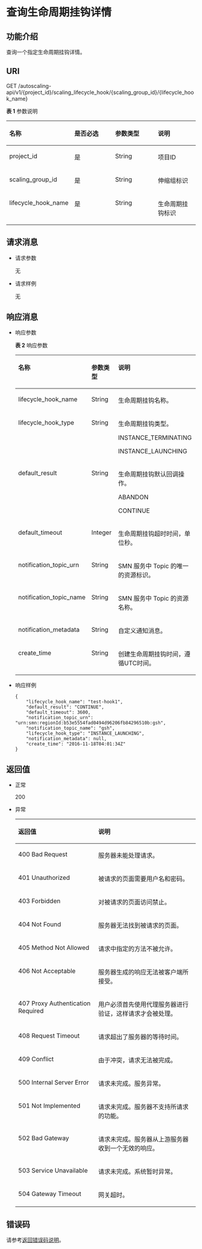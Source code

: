 # 查询生命周期挂钩详情<a name="ZH-CN_TOPIC_0043063031"></a>

## 功能介绍<a name="section2082935495536"></a>

查询一个指定生命周期挂钩详情。

## URI<a name="section1799627095536"></a>

GET /autoscaling-api/v1/\{project\_id\}/scaling\_lifecycle\_hook/\{scaling\_group\_id\}/\{lifecycle\_hook\_name\}

**表 1**  参数说明

<a name="table331451795536"></a>
<table><thead align="left"><tr id="row3996181195536"><th class="cellrowborder" valign="top" width="25%" id="mcps1.2.5.1.1"><p id="p1568129195536"><a name="p1568129195536"></a><a name="p1568129195536"></a>名称</p>
</th>
<th class="cellrowborder" valign="top" width="25%" id="mcps1.2.5.1.2"><p id="p6222504395536"><a name="p6222504395536"></a><a name="p6222504395536"></a>是否必选</p>
</th>
<th class="cellrowborder" valign="top" width="25%" id="mcps1.2.5.1.3"><p id="p706369995536"><a name="p706369995536"></a><a name="p706369995536"></a>参数类型</p>
</th>
<th class="cellrowborder" valign="top" width="25%" id="mcps1.2.5.1.4"><p id="p3528875695536"><a name="p3528875695536"></a><a name="p3528875695536"></a>说明</p>
</th>
</tr>
</thead>
<tbody><tr id="row3981698995536"><td class="cellrowborder" valign="top" width="25%" headers="mcps1.2.5.1.1 "><p id="p395071195536"><a name="p395071195536"></a><a name="p395071195536"></a>project_id</p>
</td>
<td class="cellrowborder" valign="top" width="25%" headers="mcps1.2.5.1.2 "><p id="p5157220295536"><a name="p5157220295536"></a><a name="p5157220295536"></a>是</p>
</td>
<td class="cellrowborder" valign="top" width="25%" headers="mcps1.2.5.1.3 "><p id="p1659881395536"><a name="p1659881395536"></a><a name="p1659881395536"></a>String</p>
</td>
<td class="cellrowborder" valign="top" width="25%" headers="mcps1.2.5.1.4 "><p id="p36520930"><a name="p36520930"></a><a name="p36520930"></a>项目ID</p>
</td>
</tr>
<tr id="row3571771510329"><td class="cellrowborder" valign="top" width="25%" headers="mcps1.2.5.1.1 "><p id="p745378510329"><a name="p745378510329"></a><a name="p745378510329"></a>scaling_group_id</p>
</td>
<td class="cellrowborder" valign="top" width="25%" headers="mcps1.2.5.1.2 "><p id="p6688574910329"><a name="p6688574910329"></a><a name="p6688574910329"></a>是</p>
</td>
<td class="cellrowborder" valign="top" width="25%" headers="mcps1.2.5.1.3 "><p id="p4903655610329"><a name="p4903655610329"></a><a name="p4903655610329"></a>String</p>
</td>
<td class="cellrowborder" valign="top" width="25%" headers="mcps1.2.5.1.4 "><p id="p1253812010329"><a name="p1253812010329"></a><a name="p1253812010329"></a>伸缩组标识</p>
</td>
</tr>
<tr id="row2869654220449"><td class="cellrowborder" valign="top" width="25%" headers="mcps1.2.5.1.1 "><p id="p4271853720449"><a name="p4271853720449"></a><a name="p4271853720449"></a>lifecycle_hook_name</p>
</td>
<td class="cellrowborder" valign="top" width="25%" headers="mcps1.2.5.1.2 "><p id="p3764947720449"><a name="p3764947720449"></a><a name="p3764947720449"></a>是</p>
</td>
<td class="cellrowborder" valign="top" width="25%" headers="mcps1.2.5.1.3 "><p id="p2970879320449"><a name="p2970879320449"></a><a name="p2970879320449"></a>String</p>
</td>
<td class="cellrowborder" valign="top" width="25%" headers="mcps1.2.5.1.4 "><p id="p5760206220449"><a name="p5760206220449"></a><a name="p5760206220449"></a>生命周期挂钩标识</p>
</td>
</tr>
</tbody>
</table>

## 请求消息<a name="section2093926095536"></a>

-   请求参数

    无

-   请求样例

    无


## 响应消息<a name="section5819104495536"></a>

-   响应参数

    **表 2**  响应参数

    <a name="table4481657020544"></a>
    <table><thead align="left"><tr id="r07c149f5825841db8ee6d43551c16f38"><th class="cellrowborder" valign="top" width="24%" id="mcps1.2.4.1.1"><p id="a70705712c4644a3f9106ee9e0727ee34"><a name="a70705712c4644a3f9106ee9e0727ee34"></a><a name="a70705712c4644a3f9106ee9e0727ee34"></a>名称</p>
    </th>
    <th class="cellrowborder" valign="top" width="21.75%" id="mcps1.2.4.1.2"><p id="a51fd48ca8b3d45ed89897d91cb5795f5"><a name="a51fd48ca8b3d45ed89897d91cb5795f5"></a><a name="a51fd48ca8b3d45ed89897d91cb5795f5"></a>参数类型</p>
    </th>
    <th class="cellrowborder" valign="top" width="54.25%" id="mcps1.2.4.1.3"><p id="a064b0f6ebff44438804af26ff291a167"><a name="a064b0f6ebff44438804af26ff291a167"></a><a name="a064b0f6ebff44438804af26ff291a167"></a>说明</p>
    </th>
    </tr>
    </thead>
    <tbody><tr id="r3844b3b1de59401981cc1e995eaf8b72"><td class="cellrowborder" valign="top" width="24%" headers="mcps1.2.4.1.1 "><p id="a628f3bd58c14433286924607a7ba24c3"><a name="a628f3bd58c14433286924607a7ba24c3"></a><a name="a628f3bd58c14433286924607a7ba24c3"></a>lifecycle_hook_name</p>
    </td>
    <td class="cellrowborder" valign="top" width="21.75%" headers="mcps1.2.4.1.2 "><p id="acad95c80dcc94fcfa7829c8f402715e3"><a name="acad95c80dcc94fcfa7829c8f402715e3"></a><a name="acad95c80dcc94fcfa7829c8f402715e3"></a>String</p>
    </td>
    <td class="cellrowborder" valign="top" width="54.25%" headers="mcps1.2.4.1.3 "><p id="acdf061de9df94872a5ca5dac3d31f5a9"><a name="acdf061de9df94872a5ca5dac3d31f5a9"></a><a name="acdf061de9df94872a5ca5dac3d31f5a9"></a>生命周期挂钩名称。</p>
    </td>
    </tr>
    <tr id="r7664b9b45a434806a91218e37eb4f7ca"><td class="cellrowborder" valign="top" width="24%" headers="mcps1.2.4.1.1 "><p id="a8a3f043fc2dd4a5c8bdd1ce77ffbaf99"><a name="a8a3f043fc2dd4a5c8bdd1ce77ffbaf99"></a><a name="a8a3f043fc2dd4a5c8bdd1ce77ffbaf99"></a>lifecycle_hook_type</p>
    </td>
    <td class="cellrowborder" valign="top" width="21.75%" headers="mcps1.2.4.1.2 "><p id="a3cbe4ec789da40c18cf0cce79e68a9bb"><a name="a3cbe4ec789da40c18cf0cce79e68a9bb"></a><a name="a3cbe4ec789da40c18cf0cce79e68a9bb"></a>String</p>
    </td>
    <td class="cellrowborder" valign="top" width="54.25%" headers="mcps1.2.4.1.3 "><p id="a1a35c49451464244995f0eeb3447d8f7"><a name="a1a35c49451464244995f0eeb3447d8f7"></a><a name="a1a35c49451464244995f0eeb3447d8f7"></a>生命周期挂钩类型。</p>
    <p id="a23a8d7dbc29a4af19220c52e129133eb"><a name="a23a8d7dbc29a4af19220c52e129133eb"></a><a name="a23a8d7dbc29a4af19220c52e129133eb"></a>INSTANCE_TERMINATING</p>
    <p id="a0c43c8a587f4465bb3ef047a2b85a0ad"><a name="a0c43c8a587f4465bb3ef047a2b85a0ad"></a><a name="a0c43c8a587f4465bb3ef047a2b85a0ad"></a>INSTANCE_LAUNCHING</p>
    </td>
    </tr>
    <tr id="rb734954ff1134db6a3a97f5405cda4c1"><td class="cellrowborder" valign="top" width="24%" headers="mcps1.2.4.1.1 "><p id="a6958eda26f3c41f7822d3cbf9c4f64d8"><a name="a6958eda26f3c41f7822d3cbf9c4f64d8"></a><a name="a6958eda26f3c41f7822d3cbf9c4f64d8"></a>default_result</p>
    </td>
    <td class="cellrowborder" valign="top" width="21.75%" headers="mcps1.2.4.1.2 "><p id="a4ed9106f2ad64261b54661a76b023977"><a name="a4ed9106f2ad64261b54661a76b023977"></a><a name="a4ed9106f2ad64261b54661a76b023977"></a>String</p>
    </td>
    <td class="cellrowborder" valign="top" width="54.25%" headers="mcps1.2.4.1.3 "><p id="a9faa8ecf81b441dab4eefca8871d5025"><a name="a9faa8ecf81b441dab4eefca8871d5025"></a><a name="a9faa8ecf81b441dab4eefca8871d5025"></a>生命周期挂钩默认回调操作。</p>
    <p id="aa9365441cbad41cb8674657b9f820517"><a name="aa9365441cbad41cb8674657b9f820517"></a><a name="aa9365441cbad41cb8674657b9f820517"></a>ABANDON</p>
    <p id="a10d6cb7a714f42e38454801b5aa879f4"><a name="a10d6cb7a714f42e38454801b5aa879f4"></a><a name="a10d6cb7a714f42e38454801b5aa879f4"></a>CONTINUE</p>
    </td>
    </tr>
    <tr id="r96cdae57d3054fcea0cdd7f5e7230d7b"><td class="cellrowborder" valign="top" width="24%" headers="mcps1.2.4.1.1 "><p id="a0f23499f581e4e8e80754e489d8547d6"><a name="a0f23499f581e4e8e80754e489d8547d6"></a><a name="a0f23499f581e4e8e80754e489d8547d6"></a>default_timeout</p>
    </td>
    <td class="cellrowborder" valign="top" width="21.75%" headers="mcps1.2.4.1.2 "><p id="a9211e5948e2f4c6f8672dc13754f0f4f"><a name="a9211e5948e2f4c6f8672dc13754f0f4f"></a><a name="a9211e5948e2f4c6f8672dc13754f0f4f"></a>Integer</p>
    </td>
    <td class="cellrowborder" valign="top" width="54.25%" headers="mcps1.2.4.1.3 "><p id="a01de8ec8ba6d4423b450a328ad988dd9"><a name="a01de8ec8ba6d4423b450a328ad988dd9"></a><a name="a01de8ec8ba6d4423b450a328ad988dd9"></a>生命周期挂钩超时时间，单位秒。</p>
    </td>
    </tr>
    <tr id="r35a30bbabe4d4d4a825eae107cca440a"><td class="cellrowborder" valign="top" width="24%" headers="mcps1.2.4.1.1 "><p id="a7058896d13924f86864aea45341f9981"><a name="a7058896d13924f86864aea45341f9981"></a><a name="a7058896d13924f86864aea45341f9981"></a>notification_topic_urn</p>
    </td>
    <td class="cellrowborder" valign="top" width="21.75%" headers="mcps1.2.4.1.2 "><p id="aaab0e1032f34406fae2be4a15bf748a4"><a name="aaab0e1032f34406fae2be4a15bf748a4"></a><a name="aaab0e1032f34406fae2be4a15bf748a4"></a>String</p>
    </td>
    <td class="cellrowborder" valign="top" width="54.25%" headers="mcps1.2.4.1.3 "><p id="a3862095995704fb5976b34188d617ff4"><a name="a3862095995704fb5976b34188d617ff4"></a><a name="a3862095995704fb5976b34188d617ff4"></a>SMN 服务中 Topic 的唯一的资源标识。</p>
    </td>
    </tr>
    <tr id="rec38ce8a4a914f2d81d7b0d65b454560"><td class="cellrowborder" valign="top" width="24%" headers="mcps1.2.4.1.1 "><p id="ae116f2f1d8eb4ecca21649493fd6c378"><a name="ae116f2f1d8eb4ecca21649493fd6c378"></a><a name="ae116f2f1d8eb4ecca21649493fd6c378"></a>notification_topic_name</p>
    </td>
    <td class="cellrowborder" valign="top" width="21.75%" headers="mcps1.2.4.1.2 "><p id="ae7596de057f243cea4845a9b184ea3a3"><a name="ae7596de057f243cea4845a9b184ea3a3"></a><a name="ae7596de057f243cea4845a9b184ea3a3"></a>String</p>
    </td>
    <td class="cellrowborder" valign="top" width="54.25%" headers="mcps1.2.4.1.3 "><p id="a83317b7c732744ffa77e925a6f9010a7"><a name="a83317b7c732744ffa77e925a6f9010a7"></a><a name="a83317b7c732744ffa77e925a6f9010a7"></a>SMN 服务中 Topic 的资源名称。</p>
    </td>
    </tr>
    <tr id="r4da8894d8d054fcc90c9c29b3ee733fd"><td class="cellrowborder" valign="top" width="24%" headers="mcps1.2.4.1.1 "><p id="aa0e2fd69ca7840b490ace3bff400a950"><a name="aa0e2fd69ca7840b490ace3bff400a950"></a><a name="aa0e2fd69ca7840b490ace3bff400a950"></a>notification_metadata</p>
    </td>
    <td class="cellrowborder" valign="top" width="21.75%" headers="mcps1.2.4.1.2 "><p id="a57e05d4f7c6343959f3fa980e10fd703"><a name="a57e05d4f7c6343959f3fa980e10fd703"></a><a name="a57e05d4f7c6343959f3fa980e10fd703"></a>String</p>
    </td>
    <td class="cellrowborder" valign="top" width="54.25%" headers="mcps1.2.4.1.3 "><p id="a5178effa19a84a2791f42e118d2ed645"><a name="a5178effa19a84a2791f42e118d2ed645"></a><a name="a5178effa19a84a2791f42e118d2ed645"></a>自定义通知消息。</p>
    </td>
    </tr>
    <tr id="r5ba3240052f04f9fb832ec523209399c"><td class="cellrowborder" valign="top" width="24%" headers="mcps1.2.4.1.1 "><p id="ad2a6693ca8844a8fbf7210f754cfb98a"><a name="ad2a6693ca8844a8fbf7210f754cfb98a"></a><a name="ad2a6693ca8844a8fbf7210f754cfb98a"></a>create_time</p>
    </td>
    <td class="cellrowborder" valign="top" width="21.75%" headers="mcps1.2.4.1.2 "><p id="ae6e7636c9679456ca6514cf5561df76c"><a name="ae6e7636c9679456ca6514cf5561df76c"></a><a name="ae6e7636c9679456ca6514cf5561df76c"></a>String</p>
    </td>
    <td class="cellrowborder" valign="top" width="54.25%" headers="mcps1.2.4.1.3 "><p id="a529440b6bb1545d2a657c58e10a8019c"><a name="a529440b6bb1545d2a657c58e10a8019c"></a><a name="a529440b6bb1545d2a657c58e10a8019c"></a>创建生命周期挂钩时间，遵循UTC时间。</p>
    </td>
    </tr>
    </tbody>
    </table>


-   响应样例

    ```
    {
        "lifecycle_hook_name": "test-hook1",
        "default_result": "CONTINUE",
        "default_timeout": 3600,
        "notification_topic_urn": "urn:smn:regionId:b53e5554fad0494d96206fb84296510b:gsh",
        "notification_topic_name": "gsh",
        "lifecycle_hook_type": "INSTANCE_LAUNCHING",
        "notification_metadata": null,
        "create_time": "2016-11-18T04:01:34Z"
    }
    ```


## 返回值<a name="section1489498995536"></a>

-   正常

    200

-   异常

    <a name="table4898896895536"></a>
    <table><thead align="left"><tr id="row2202573295536"><th class="cellrowborder" valign="top" width="44.36%" id="mcps1.1.3.1.1"><p id="p3925390595536"><a name="p3925390595536"></a><a name="p3925390595536"></a>返回值</p>
    </th>
    <th class="cellrowborder" valign="top" width="55.64%" id="mcps1.1.3.1.2"><p id="p2544972695536"><a name="p2544972695536"></a><a name="p2544972695536"></a>说明</p>
    </th>
    </tr>
    </thead>
    <tbody><tr id="row4816190795536"><td class="cellrowborder" valign="top" width="44.36%" headers="mcps1.1.3.1.1 "><p id="p880040995536"><a name="p880040995536"></a><a name="p880040995536"></a>400 Bad Request</p>
    </td>
    <td class="cellrowborder" valign="top" width="55.64%" headers="mcps1.1.3.1.2 "><p id="p4174453595536"><a name="p4174453595536"></a><a name="p4174453595536"></a>服务器未能处理请求。</p>
    </td>
    </tr>
    <tr id="row4015650395536"><td class="cellrowborder" valign="top" width="44.36%" headers="mcps1.1.3.1.1 "><p id="p3145134295536"><a name="p3145134295536"></a><a name="p3145134295536"></a>401 Unauthorized</p>
    </td>
    <td class="cellrowborder" valign="top" width="55.64%" headers="mcps1.1.3.1.2 "><p id="p6453073695536"><a name="p6453073695536"></a><a name="p6453073695536"></a>被请求的页面需要用户名和密码。</p>
    </td>
    </tr>
    <tr id="row4390571895536"><td class="cellrowborder" valign="top" width="44.36%" headers="mcps1.1.3.1.1 "><p id="p6670224695536"><a name="p6670224695536"></a><a name="p6670224695536"></a>403 Forbidden</p>
    </td>
    <td class="cellrowborder" valign="top" width="55.64%" headers="mcps1.1.3.1.2 "><p id="p3417285595536"><a name="p3417285595536"></a><a name="p3417285595536"></a>对被请求的页面访问禁止。</p>
    </td>
    </tr>
    <tr id="row3912024395536"><td class="cellrowborder" valign="top" width="44.36%" headers="mcps1.1.3.1.1 "><p id="p1462312895536"><a name="p1462312895536"></a><a name="p1462312895536"></a>404 Not Found</p>
    </td>
    <td class="cellrowborder" valign="top" width="55.64%" headers="mcps1.1.3.1.2 "><p id="p4362270595536"><a name="p4362270595536"></a><a name="p4362270595536"></a>服务器无法找到被请求的页面。</p>
    </td>
    </tr>
    <tr id="row5706002995536"><td class="cellrowborder" valign="top" width="44.36%" headers="mcps1.1.3.1.1 "><p id="p5845961695536"><a name="p5845961695536"></a><a name="p5845961695536"></a>405 Method Not Allowed</p>
    </td>
    <td class="cellrowborder" valign="top" width="55.64%" headers="mcps1.1.3.1.2 "><p id="p3760842795536"><a name="p3760842795536"></a><a name="p3760842795536"></a>请求中指定的方法不被允许。</p>
    </td>
    </tr>
    <tr id="row293152795536"><td class="cellrowborder" valign="top" width="44.36%" headers="mcps1.1.3.1.1 "><p id="p3612717195536"><a name="p3612717195536"></a><a name="p3612717195536"></a>406 Not Acceptable</p>
    </td>
    <td class="cellrowborder" valign="top" width="55.64%" headers="mcps1.1.3.1.2 "><p id="p4061970695536"><a name="p4061970695536"></a><a name="p4061970695536"></a>服务器生成的响应无法被客户端所接受。</p>
    </td>
    </tr>
    <tr id="row3003304095536"><td class="cellrowborder" valign="top" width="44.36%" headers="mcps1.1.3.1.1 "><p id="p1675719895536"><a name="p1675719895536"></a><a name="p1675719895536"></a>407 Proxy Authentication Required</p>
    </td>
    <td class="cellrowborder" valign="top" width="55.64%" headers="mcps1.1.3.1.2 "><p id="p1515577295536"><a name="p1515577295536"></a><a name="p1515577295536"></a>用户必须首先使用代理服务器进行验证，这样请求才会被处理。</p>
    </td>
    </tr>
    <tr id="row218422095536"><td class="cellrowborder" valign="top" width="44.36%" headers="mcps1.1.3.1.1 "><p id="p4270415095536"><a name="p4270415095536"></a><a name="p4270415095536"></a>408 Request Timeout</p>
    </td>
    <td class="cellrowborder" valign="top" width="55.64%" headers="mcps1.1.3.1.2 "><p id="p3648411695536"><a name="p3648411695536"></a><a name="p3648411695536"></a>请求超出了服务器的等待时间。</p>
    </td>
    </tr>
    <tr id="row5992159295536"><td class="cellrowborder" valign="top" width="44.36%" headers="mcps1.1.3.1.1 "><p id="p2181080895536"><a name="p2181080895536"></a><a name="p2181080895536"></a>409 Conflict</p>
    </td>
    <td class="cellrowborder" valign="top" width="55.64%" headers="mcps1.1.3.1.2 "><p id="p2184504195536"><a name="p2184504195536"></a><a name="p2184504195536"></a>由于冲突，请求无法被完成。</p>
    </td>
    </tr>
    <tr id="row6238764295536"><td class="cellrowborder" valign="top" width="44.36%" headers="mcps1.1.3.1.1 "><p id="p2023420295536"><a name="p2023420295536"></a><a name="p2023420295536"></a>500 Internal Server Error</p>
    </td>
    <td class="cellrowborder" valign="top" width="55.64%" headers="mcps1.1.3.1.2 "><p id="p2835763895536"><a name="p2835763895536"></a><a name="p2835763895536"></a>请求未完成。服务异常。</p>
    </td>
    </tr>
    <tr id="row5389215795536"><td class="cellrowborder" valign="top" width="44.36%" headers="mcps1.1.3.1.1 "><p id="p318858395536"><a name="p318858395536"></a><a name="p318858395536"></a>501 Not Implemented</p>
    </td>
    <td class="cellrowborder" valign="top" width="55.64%" headers="mcps1.1.3.1.2 "><p id="p5694869095536"><a name="p5694869095536"></a><a name="p5694869095536"></a>请求未完成。服务器不支持所请求的功能。</p>
    </td>
    </tr>
    <tr id="row4277616795536"><td class="cellrowborder" valign="top" width="44.36%" headers="mcps1.1.3.1.1 "><p id="p4231752695536"><a name="p4231752695536"></a><a name="p4231752695536"></a>502 Bad Gateway</p>
    </td>
    <td class="cellrowborder" valign="top" width="55.64%" headers="mcps1.1.3.1.2 "><p id="p516757795536"><a name="p516757795536"></a><a name="p516757795536"></a>请求未完成。服务器从上游服务器收到一个无效的响应。</p>
    </td>
    </tr>
    <tr id="row4650819895536"><td class="cellrowborder" valign="top" width="44.36%" headers="mcps1.1.3.1.1 "><p id="p906768395536"><a name="p906768395536"></a><a name="p906768395536"></a>503 Service Unavailable</p>
    </td>
    <td class="cellrowborder" valign="top" width="55.64%" headers="mcps1.1.3.1.2 "><p id="p6339370495536"><a name="p6339370495536"></a><a name="p6339370495536"></a>请求未完成。系统暂时异常。</p>
    </td>
    </tr>
    <tr id="row3367243095536"><td class="cellrowborder" valign="top" width="44.36%" headers="mcps1.1.3.1.1 "><p id="p4311227595536"><a name="p4311227595536"></a><a name="p4311227595536"></a>504 Gateway Timeout</p>
    </td>
    <td class="cellrowborder" valign="top" width="55.64%" headers="mcps1.1.3.1.2 "><p id="p243336495536"><a name="p243336495536"></a><a name="p243336495536"></a>网关超时。</p>
    </td>
    </tr>
    </tbody>
    </table>


## 错误码<a name="section17669131616110"></a>

请参考[返回错误码说明](返回错误码说明.md)。

